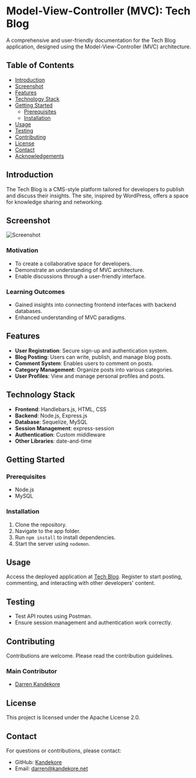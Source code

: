 # Model-View-Controller (MVC): Tech Blog

A comprehensive and user-friendly documentation for the Tech Blog application, designed using the Model-View-Controller (MVC) architecture.

## Table of Contents

- [Introduction](#introduction)
- [Screenshot](#Screenshot)
- [Features](#features)
- [Technology Stack](#technology-stack)
- [Getting Started](#getting-started)
  - [Prerequisites](#prerequisites)
  - [Installation](#installation)
- [Usage](#usage)
- [Testing](#testing)
- [Contributing](#contributing)
- [License](#license)
- [Contact](#contact)
- [Acknowledgements](#acknowledgements)

## Introduction

The Tech Blog is a CMS-style platform tailored for developers to publish and discuss their insights. The site, inspired by WordPress, offers a space for knowledge sharing and networking.

## Screenshot

![Screenshot](https://darrenk.uk/wp-content/uploads/2020/11/Snag_71f6176.png)

### Motivation
- To create a collaborative space for developers.
- Demonstrate an understanding of MVC architecture.
- Enable discussions through a user-friendly interface.

### Learning Outcomes
- Gained insights into connecting frontend interfaces with backend databases.
- Enhanced understanding of MVC paradigms.

## Features

- **User Registration**: Secure sign-up and authentication system.
- **Blog Posting**: Users can write, publish, and manage blog posts.
- **Comment System**: Enables users to comment on posts.
- **Category Management**: Organize posts into various categories.
- **User Profiles**: View and manage personal profiles and posts.

## Technology Stack

- **Frontend**: Handlebars.js, HTML, CSS
- **Backend**: Node.js, Express.js
- **Database**: Sequelize, MySQL
- **Session Management**: express-session
- **Authentication**: Custom middleware
- **Other Libraries**: date-and-time

## Getting Started

### Prerequisites
- Node.js
- MySQL

### Installation
1. Clone the repository.
2. Navigate to the app folder.
3. Run `npm install` to install dependencies.
4. Start the server using `nodemon`.

## Usage

Access the deployed application at [Tech Blog](https://techblogknd.herokuapp.com/). Register to start posting, commenting, and interacting with other developers' content.

## Testing

- Test API routes using Postman.
- Ensure session management and authentication work correctly.

## Contributing

Contributions are welcome. Please read the contribution guidelines.

### Main Contributor
- [Darren Kandekore](https://github.com/kandekore)

## License

This project is licensed under the Apache License 2.0.

## Contact

For questions or contributions, please contact:

- GitHub: [Kandekore](https://github.com/Kandekore)
- Email: [darren@kandekore.net](mailto:darren@kandekore.net)

